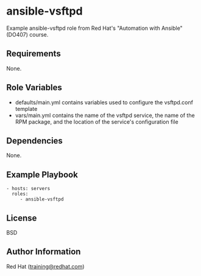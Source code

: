 ansible-vsftpd
=========

Example ansible-vsftpd role from Red Hat's "Automation with Ansible" (DO407) course.

Requirements
------------

None.

Role Variables
--------------

* defaults/main.yml contains variables used to configure the vsftpd.conf template
* vars/main.yml contains the name of the vsftpd service, the name of the RPM package, and the location of the service's configuration file


Dependencies
------------

None.

Example Playbook
----------------

    - hosts: servers
      roles:
         - ansible-vsftpd

License
-------

BSD

Author Information
------------------

Red Hat (training@redhat.com)
